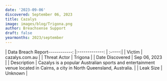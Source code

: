 ```yaml
---
date: '2023-09-06'
discovered: September 06, 2023
title: Cazalys
image: images/blog/Trigona.png
author: Breachsense Support
draft: false
yearmonths: 2023/september
---
```


| Data Breach Report------------:     |:-------------:    | :-----:|
| Victim      | cazalys.com.au      | 
| Threat Actor      | Trigona      | 
| Date Discovered      | Sep 06, 2023      | 
| Description      | Cazalys is a popular Australian sports and entertainment venue located in Cairns, a city in North Queensland, Australia.      | 
| Leak Size      | Unknown      | 

